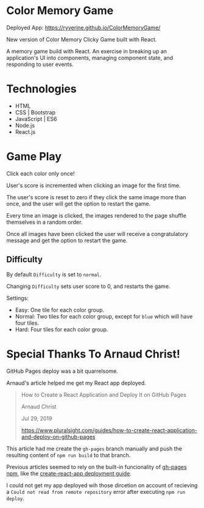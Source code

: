 # Color Memory Game

Deployed App: https://ryverine.github.io/ColorMemoryGame/

New version of Color Memory Clicky Game built with React.

A memory game build with React. An exercise in breaking up an application's UI into components, managing component state, and responding to user events.

# Technologies

* HTML
* CSS | Bootstrap
* JavaScript | ES6
* Node.js
* React.js

# Game Play

Click each color only once!

User's score is incremented when clicking an image for the first time. 

The user's score is reset to zero if they click the same image more than once, and the user will get the option to restart the game.

Every time an image is clicked, the images rendered to the page shuffle themselves in a random order.

Once all images have been clicked the user will receive a congratulatory message and get the option to restart the game.

## Difficulty

By default `Difficulty` is set to `normal`.

Changing `Difficulty` sets user score to 0, and restarts the game.

Settings:

* Easy: One tile for each color group.
* Normal: Two tiles for each color group, except for `blue` which will have four tiles.
* Hard: Four tiles for each color group.

# Special Thanks To Arnaud Christ!

GitHub Pages deploy was a bit quarrelsome.

Arnaud's article helped me get my React app deployed.

>    How to Create a React Application and Deploy It on GitHub Pages
>
>    Arnaud Christ
>
>    Jul 29, 2019
>
>    https://www.pluralsight.com/guides/how-to-create-react-application-and-deploy-on-github-pages

This article had me create the `gh-pages` branch manually and push the resulting content of `npm run build` to that branch.

Previous articles seemed to rely on the built-in funcionality of [gh-pages npm](https://www.npmjs.com/package/gh-pages), like the [create-react-app deployment guide](https://create-react-app.dev/docs/deployment).

I could not get my app deployed wih those dircetion on account of recieving a `Could not read from remote repository` error after executing `npm run deploy`.




